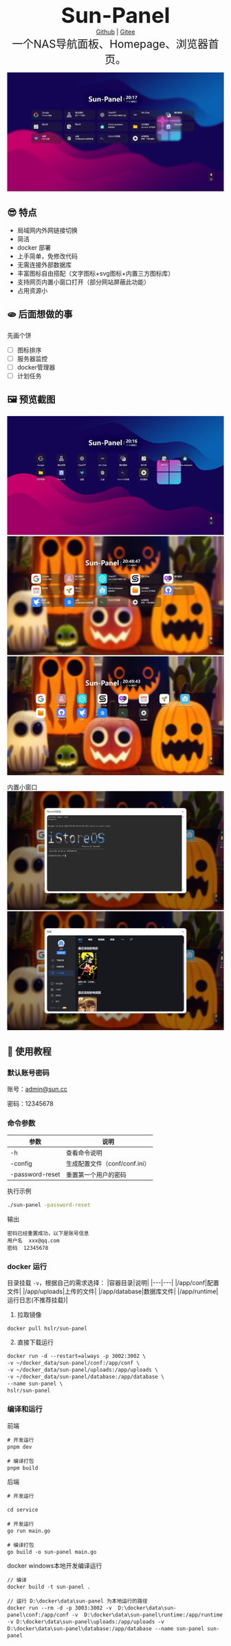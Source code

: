 
<div style="text-align: center;margin-bottom:10px">
<div style="font-size:50px;font-weight:700">Sun-Panel</div>
<div>
<a href="https://github.com/hslr-s/sun-panel.git">Github</a> |
<a href="https://gitee.com/hslr/sun-panel.git">Gitee</a>
</div>
<span style="font-size:25px">一个NAS导航面板、Homepage、浏览器首页。</span>
</div>


![](./doc/images/icon-info.jpg)

## 😎 特点

- 局域网内外网链接切换
- 简洁
- docker 部署
- 上手简单，免修改代码
- 无需连接外部数据库
- 丰富图标自由搭配（文字图标+svg图标+内置三方图标库）
- 支持网页内置小窗口打开（部分网站屏蔽此功能）
- 占用资源小

## 🫓 后面想做的事

先画个饼

- [ ] 图标排序
- [ ] 服务器监控
- [ ] docker管理器
- [ ] 计划任务

## 🖼️ 预览截图

![](./doc/images/icon-small.jpg)
![](./doc/images/full-color-info.jpg)
![](./doc/images/full-color-small.jpg)

内置小窗口
![](./doc/images/window-ssh.png)
![](./doc/images/window-xunlei.png)

## 🍜 使用教程

### 默认账号密码
账号：admin@sun.cc

密码：12345678

### 命令参数
|参数|说明|
|---|---|
|-h|查看命令说明|
|-config|生成配置文件（conf/conf.ini）|
|-password-reset|重置第一个用户的密码|

执行示例
```sh
./sun-panel -password-reset
```
输出
```
密码已经重置成功，以下是账号信息
用户名  xxx@qq.com
密码  12345678
```

### docker 运行

目录挂载 `-v`，根据自己的需求选择：
|容器目录|说明|
|---|---|
|/app/conf|配置文件|
|/app/uploads|上传的文件|
|/app/database|数据库文件|
|/app/runtime|运行日志(不推荐挂载)|

1. 拉取镜像
```
docker pull hslr/sun-panel
```

2. 直接下载运行
```
docker run -d --restart=always -p 3002:3002 \
-v ~/docker_data/sun-panel/conf:/app/conf \
-v ~/docker_data/sun-panel/uploads:/app/uploads \
-v ~/docker_data/sun-panel/database:/app/database \
--name sun-panel \
hslr/sun-panel
```


### 编译和运行

前端
```
# 开发运行
pnpm dev

# 编译打包
pnpm build
```

后端
```
# 开发运行

cd service

# 开发运行
go run main.go

# 编译打包
go build -o sun-panel main.go
```

docker windows本地开发编译运行

```
// 编译
docker build -t sun-panel .

// 运行 D:\docker\data\sun-panel 为本地运行的路径
docker run --rm -d -p 3003:3002 -v  D:\docker\data\sun-panel\conf:/app/conf -v  D:\docker\data\sun-panel\runtime:/app/runtime -v D:\docker\data\sun-panel\uploads:/app/uploads -v D:\docker\data\sun-panel\database:/app/database --name sun-panel sun-panel
```
